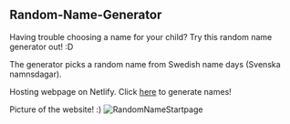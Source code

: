 ## Random-Name-Generator
Having trouble choosing a name for your child? 
Try this random name generator out! :D

The generator picks a random name from Swedish name days (Svenska namnsdagar).

Hosting webpage on Netlify. Click [here](https://random-name-nameday.netlify.app/) to generate names!

Picture of the website! :)
![RandomNameStartpage](https://user-images.githubusercontent.com/114336470/216842122-476dab4d-45d7-4548-924c-083f0959d53f.png)
